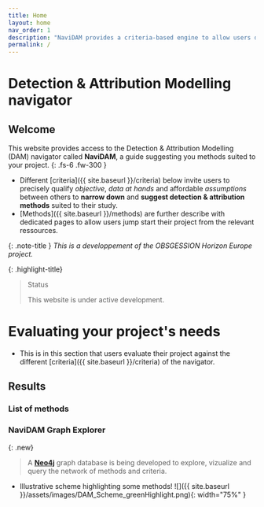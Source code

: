 ```yaml
---
title: Home
layout: home
nav_order: 1
description: "NaviDAM provides a criteria-based engine to allow users describing their case-study properties and identify a set of suited attribution methods."
permalink: /
---
```


# **Detection & Attribution Modelling navigator**


## Welcome
This website provides access to the Detection & Attribution Modelling (DAM) navigator called **NaviDAM**, a guide suggesting you methods suited to your project.
{: .fs-6 .fw-300 }


- Different [criteria]({{ site.baseurl }}/criteria) below invite users to precisely qualify _objective_, _data at hands_ and affordable _assumptions_ between others to **narrow down** and **suggest detection & attribution methods** suited to their study.
- [Methods]({{ site.baseurl }}/methods) are further describe with dedicated pages to allow users jump start their project from the relevant ressources.

{: .note-title }
_This is a developpement of the OBSGESSION Horizon Europe project._

{: .highlight-title}
> Status
> 
> This website is under active development.


# Evaluating your project's needs

- This is in this section that users evaluate their project against the different [criteria]({{ site.baseurl }}/criteria) of the navigator.

<script id="site-baseurl" type="application/json">
  "{{ site.baseurl }}"
</script>

<script id="cat-dicts" type="application/json">
  {{ site.data.cat_dicts | jsonify }}
</script>

<script id="criteria-mapping" type="application/json">
  {{ site.data.criteria_mapping | jsonify }}
</script>

<script id="method-data" type="application/json">
  {{ site.data.method_assessments_clean | jsonify }}
</script>

<div id="criteria-filters"></div>


## Results 


### List of methods

<div id="filtered-methods"></div>



### NaviDAM Graph Explorer

{: .new}
> A <a href="https://neo4j.com/docs/getting-started/graph-database/" target="_blank" rel="noopener noreferrer"><strong>Neo4j</strong></a> graph database is being developed to explore, vizualize and query the network of methods and criteria.

- Illustrative scheme highlighting some methods!
![]({{ site.baseurl }}/assets/images/DAM_Scheme_greenHighlight.png){: width="75%" }




[Just the Docs]: https://just-the-docs.github.io/just-the-docs/
[GitHub Pages]: https://docs.github.com/en/pages
[Jekyll]: https://jekyllrb.com
[Bundler]: https://bundler.io/
[Markdown]: https://daringfireball.net/projects/markdown/
<!-- [**Neo4j**]: https://neo4j.com/docs/getting-started/graph-database/ -->